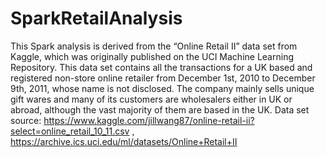 # SparkRetailAnalysis
This Spark analysis is derived from the “Online Retail II” data set from  Kaggle, which was originally published on the UCI Machine Learning Repository. This data set contains all the transactions for a UK based and registered non-store online retailer from December 1st, 2010 to December 9th, 2011, whose name is not disclosed. The company mainly sells unique gift wares and many of its customers are wholesalers either in UK or abroad, although the vast majority of them are based in the UK. 
Data set source: https://www.kaggle.com/jillwang87/online-retail-ii?select=online_retail_10_11.csv , https://archive.ics.uci.edu/ml/datasets/Online+Retail+II
